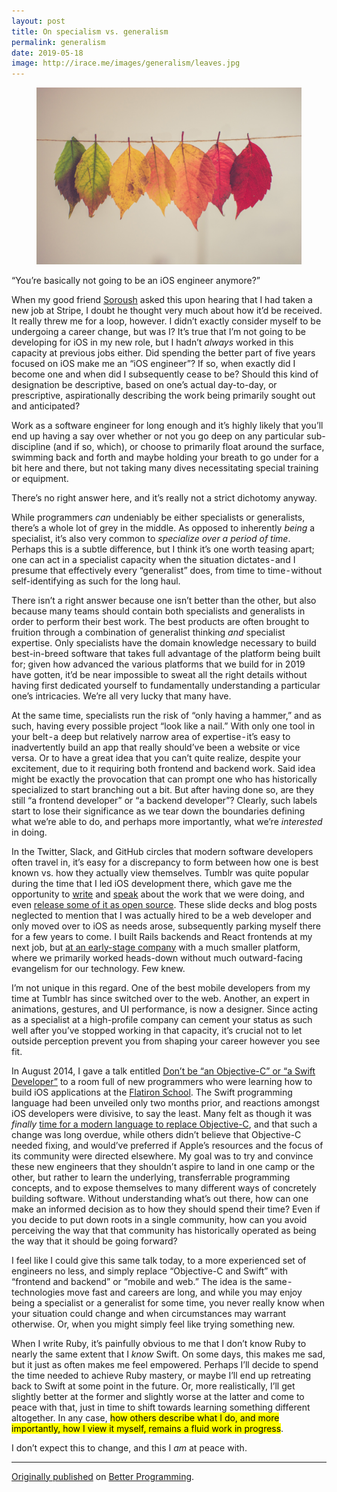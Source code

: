 ```yaml
---
layout: post
title: On specialism vs. generalism
permalink: generalism
date: 2019-05-18
image: http://irace.me/images/generalism/leaves.jpg
---
```


<figure>
  <img src="/images/generalism/leaves.jpg">
</figure>

“You’re basically not going to be an iOS engineer anymore?”

When my good friend [Soroush](https://twitter.com/khanlou) asked this upon hearing that I had taken a new job at Stripe, I doubt he thought very much about how it’d be received. It really threw me for a loop, however. I didn’t exactly consider myself to be undergoing a career change, but was I? It’s true that I’m not going to be developing for iOS in my new role, but I hadn’t _always_ worked in this capacity at previous jobs either. Did spending the better part of five years focused on iOS make me an “iOS engineer”? If so, when exactly did I become one and when did I subsequently cease to be? Should this kind of designation be descriptive, based on one’s actual day-to-day, or prescriptive, aspirationally describing the work being primarily sought out and anticipated?

Work as a software engineer for long enough and it’s highly likely that you’ll end up having a say over whether or not you go deep on any particular sub-discipline (and if so, which), or choose to primarily float around the surface, swimming back and forth and maybe holding your breath to go under for a bit here and there, but not taking many dives necessitating special training or equipment.

There’s no right answer here, and it’s really not a strict dichotomy anyway.

While programmers _can_ undeniably be either specialists or generalists, there’s a whole lot of grey in the middle. As opposed to inherently _being_ a specialist, it’s also very common to _specialize over a period of time_. Perhaps this is a subtle difference, but I think it’s one worth teasing apart; one can act in a specialist capacity when the situation dictates - and I presume that effectively every “generalist” does, from time to time - without self-identifying as such for the long haul.

There isn’t a right answer because one isn’t better than the other, but also because many teams should contain both specialists and generalists in order to perform their best work. The best products are often brought to fruition through a combination of generalist thinking _and_ specialist expertise. Only specialists have the domain knowledge necessary to build best-in-breed software that takes full advantage of the platform being built for; given how advanced the various platforms that we build for in 2019 have gotten, it’d be near impossible to sweat all the right details without having first dedicated yourself to fundamentally understanding a particular one’s intricacies. We’re all very lucky that many have.

At the same time, specialists run the risk of “only having a hammer,” and as such, having every possible project “look like a nail.” With only one tool in your belt - a deep but relatively narrow area of expertise - it’s easy to inadvertently build an app that really should’ve been a website or vice versa. Or to have a great idea that you can’t quite realize, despite your excitement, due to it requiring both frontend and backend work. Said idea might be exactly the provocation that can prompt one who has historically specialized to start branching out a bit. But after having done so, are they still “a frontend developer” or “a backend developer”? Clearly, such labels start to lose their significance as we tear down the boundaries defining what we’re able to do, and perhaps more importantly, what we’re _interested_ in doing.

In the Twitter, Slack, and GitHub circles that modern software developers often travel in, it’s easy for a discrepancy to form between how one is best known vs. how they actually view themselves. Tumblr was quite popular during the time that I led iOS development there, which gave me the opportunity to [write](https://irace.me/tumblr-ios-extension) and [speak](https://speakerdeck.com/irace/ios-at-tumblr) about the work that we were doing, and even [release some of it as open source](https://github.com/tumblr/TMTumblrSDK). These slide decks and blog posts neglected to mention that I was actually hired to be a web developer and only moved over to iOS as needs arose, subsequently parking myself there for a few years to come. I built Rails backends and React frontends at my next job, but [at an early-stage company](https://irace.me/prefer) with a much smaller platform, where we primarily worked heads-down without much outward-facing evangelism for our technology. Few knew.

I’m not unique in this regard. One of the best mobile developers from my time at Tumblr has since switched over to the web. Another, an expert in animations, gestures, and UI performance, is now a designer. Since acting as a specialist at a high-profile company can cement your status as such well after you’ve stopped working in that capacity, it’s crucial not to let outside perception prevent you from shaping your career however you see fit.

In August 2014, I gave a talk entitled [Don’t be “an Objective-C” or “a Swift Developer”](https://speakerdeck.com/irace/dont-be-an-objective-c-or-a-swift-developer) to a room full of new programmers who were learning how to build iOS applications at the [Flatiron School](https://flatironschool.com/). The Swift programming language had been unveiled only two months prior, and reactions amongst iOS developers were divisive, to say the least. Many felt as though it was _finally_ [time for a modern language to replace Objective-C](https://ashfurrow.com/blog/we-need-to-replace-objective-c/), and that such a change was long overdue, while others didn’t believe that Objective-C needed fixing, and would’ve preferred if Apple’s resources and the focus of its community were directed elsewhere. My goal was to try and convince these new engineers that they shouldn’t aspire to land in one camp or the other, but rather to learn the underlying, transferrable programming concepts, and to expose themselves to many different ways of concretely building software. Without understanding what’s out there, how can one make an informed decision as to how they should spend their time? Even if you decide to put down roots in a single community, how can you avoid perceiving the way that that community has historically operated as being the way that it should be going forward?

I feel like I could give this same talk today, to a more experienced set of engineers no less, and simply replace “Objective-C and Swift” with “frontend and backend” or “mobile and web.” The idea is the same - technologies move fast and careers are long, and while you may enjoy being a specialist or a generalist for some time, you never really know when your situation could change and when circumstances may warrant otherwise. Or, when you might simply feel like trying something new.

When I write Ruby, it’s painfully obvious to me that I don’t know Ruby to nearly the same extent that I _know_ Swift. On some days, this makes me sad, but it just as often makes me feel empowered. Perhaps I’ll decide to spend the time needed to achieve Ruby mastery, or maybe I’ll end up retreating back to Swift at some point in the future. Or, more realistically, I’ll get slightly better at the former and slightly worse at the latter and come to peace with that, just in time to shift towards learning something different altogether. In any case, <mark>how others describe what I do, and more importantly, how I view it myself, remains a fluid work in progress</mark>.

I don’t expect this to change, and this I _am_ at peace with.

---

[Originally published](https://medium.com/better-programming/on-specialism-vs-generalism-and-not-being-an-ios-engineer-anymore-ed5fa65ed76e) on [Better Programming](https://medium.com/better-programming).
